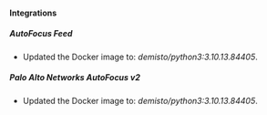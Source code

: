 #### Integrations
##### AutoFocus Feed
- Updated the Docker image to: *demisto/python3:3.10.13.84405*.
##### Palo Alto Networks AutoFocus v2
- Updated the Docker image to: *demisto/python3:3.10.13.84405*.
